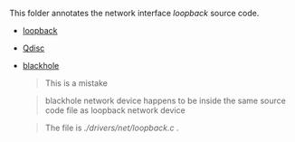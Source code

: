 This folder annotates the network interface *loopback* source code.

- [loopback](./loopback.md)

- [Qdisc](./Qdisc.md)

- [blackhole](./blackhole.md)
   
    > This is a mistake

    > blackhole network device happens to be inside the same source code file as loopback network device

    > The file is *./drivers/net/loopback.c* .

